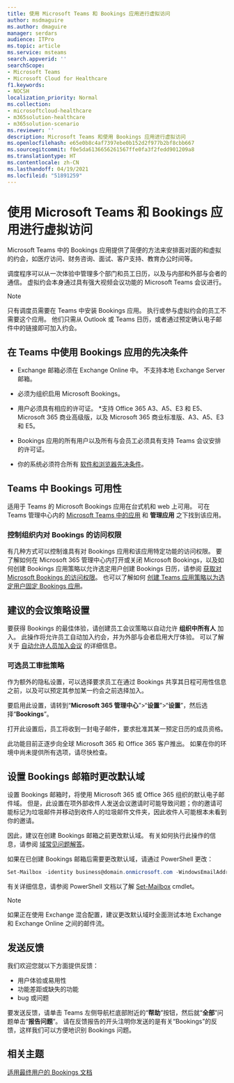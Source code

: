 ```yaml
---
title: 使用 Microsoft Teams 和 Bookings 应用进行虚拟访问
author: msdmaguire
ms.author: dmaguire
manager: serdars
audience: ITPro
ms.topic: article
ms.service: msteams
search.appverid: ''
searchScope:
- Microsoft Teams
- Microsoft Cloud for Healthcare
f1.keywords:
- NOCSH
localization_priority: Normal
ms.collection:
- microsoftcloud-healthcare
- m365solution-healthcare
- m365solution-scenario
ms.reviewer: ''
description: Microsoft Teams 和使用 Bookings 应用进行虚拟访问
ms.openlocfilehash: e65e0b8c4af7397ebe0b152d2f977b2bf8cbb667
ms.sourcegitcommit: f0e5da6136656261567ffe0fa3f2fedd901209a8
ms.translationtype: HT
ms.contentlocale: zh-CN
ms.lasthandoff: 04/19/2021
ms.locfileid: "51891259"
---
```

# <a name="virtual-visits-with-microsoft-teams-and-the-bookings-app"></a>使用 Microsoft Teams 和 Bookings 应用进行虚拟访问

Microsoft Teams 中的 Bookings 应用提供了简便的方法来安排面对面的和虚拟的约会，如医疗访问、财务咨询、面试、客户支持、教育办公时间等。

调度程序可以从一次体验中管理多个部门和员工日历，以及与内部和外部与会者的通信。 虚拟约会本身通过具有强大视频会议功能的 Microsoft Teams 会议进行。

> [!NOTE]
> 只有调度员需要在 Teams 中安装 Bookings 应用。 执行或参与虚拟约会的员工不需要这个应用。 他们只需从 Outlook 或 Teams 日历，或者通过预定确认电子邮件中的链接即可加入约会。

## <a name="prerequisites-for-using-the-bookings-app-in-teams"></a>在 Teams 中使用 Bookings 应用的先决条件

- Exchange 邮箱必须在 Exchange Online 中。 不支持本地 Exchange Server 邮箱。

- 必须为组织启用 Microsoft Bookings。

- 用户必须具有相应的许可证。 *支持 Office 365 A3、A5、E3 和 E5、Microsoft 365 商业高级版，以及 Microsoft 365 商业标准版、A3、A5、E3 和 E5。

- Bookings 应用的所有用户以及所有与会员工必须具有支持 Teams 会议安排的许可证。

- 你的系统必须符合所有 [软件和浏览器先决条件](hardware-requirements-for-the-teams-app.md)。

## <a name="availability-of-bookings-in-teams"></a>Teams 中 Bookings 可用性

适用于 Teams 的 Microsoft Bookings 应用在台式机和 web 上可用。 可在 Teams 管理中心内的 [Microsoft Teams 中的应用](https://teams.microsoft.com/l/app/4c4ec2e8-4a2c-4bce-8d8f-00fc664a4e5b?source=store-copy-link) 和 **管理应用** 之下找到该应用。

### <a name="control-access-to-bookings-within-your-organization"></a>控制组织内对 Bookings 的访问权限

有几种方式可以控制谁具有对 Bookings 应用和该应用特定功能的访问权限。 要了解如何在 Microsoft 365 管理中心内打开或关闭 Microsoft Bookings，以及如何创建 Bookings 应用策略以允许选定用户创建 Bookings 日历，请参阅 [获取对 Microsoft Bookings 的访问权限](https://support.microsoft.com/zh-CN/office/get-access-to-microsoft-bookings-5382dc07-aaa5-45c9-8767-502333b214ce)。 也可以了解如何 [创建 Teams 应用策略以为选定用户固定 Bookings 应用](teams-app-setup-policies.md)。

## <a name="recommended-meeting-policy-settings"></a>建议的会议策略设置

要获得 Bookings 的最佳体验，请创建员工会议策略以自动允许 **组织中所有人** 加入。 此操作将允许员工自动加入约会，并为外部与会者启用大厅体验。 可以了解关于 [自动允许人员加入会议](meeting-policies-participants-and-guests.md#automatically-admit-people) 的详细信息。

### <a name="optional-staff-approvals-setting"></a>可选员工审批策略

作为额外的隐私设置，可以选择要求员工在通过 Bookings 共享其日程可用性信息之前，以及可以预定其参加某一约会之前选择加入。  

要启用此设置，请转到“**Microsoft 365 管理中心**”\>“**设置**”\>“**设置**”，然后选择“**Bookings**”。

打开此设置后，员工将收到一封电子邮件，要求批准其某一预定日历的成员资格。  

此功能目前正逐步向全球 Microsoft 365 和 Office 365 客户推出。 如果在你的环境中尚未提供所有选项，请尽快检查。

## <a name="changing-your-default-domain-when-setting-up-bookings-mailboxes"></a>设置 Bookings 邮箱时更改默认域

设置 Bookings 邮箱时，将使用 Microsoft 365 或 Office 365 组织的默认电子邮件域。 但是，此设置在项外部收件人发送会议邀请时可能导致问题；你的邀请可能标记为垃圾邮件并移动到收件人的垃圾邮件文件夹，因此收件人可能根本未看到你的邀请。

因此，建议在创建 Bookings 邮箱之前更改默认域。 有关如何执行此操作的信息，请参阅 [域常见问题解答](/microsoft-365/admin/setup/domains-faq#how-do-i-set-or-change-the-default-domain-in-office-365)。

如果在已创建 Bookings 邮箱后需要更改默认域，请通过 PowerShell 更改：

```PowerShell
Set-Mailbox -identity business@domain.onmicrosoft.com -WindowsEmailAddress business@domain.com -EmailAddresses business@domain.com
```

有关详细信息，请参阅 PowerShell 文档以了解 [Set-Mailbox](/powershell/module/exchange/mailboxes/set-mailbox) cmdlet。

> [!NOTE]
> 如果正在使用 Exchange 混合配置，建议更改默认域时全面测试本地 Exchange 和 Exchange Online 之间的邮件流。

## <a name="sending-feedback"></a>发送反馈

我们欢迎您就以下方面提供反馈：

  - 用户体验或易用性
  - 功能差距或缺失的功能
  - bug 或问题
  
要发送反馈，请单击 Teams 左侧导航栏底部附近的“**帮助**”按钮，然后就“**全部**”问题单击“**报告问题**”。 请在反馈报告的开头注明你发送的是有关“Bookings”的反馈，这样我们可以方便地识别 Bookings 问题。

## <a name="related-topics"></a>相关主题


  [适用最终用户的 Bookings 文档](https://support.office.com/en-us/article/apps-and-services-cc1fba57-9900-4634-8306-2360a40c665b?ui=en-US&rs=en-US&ad=US#PickTab=Bookings)